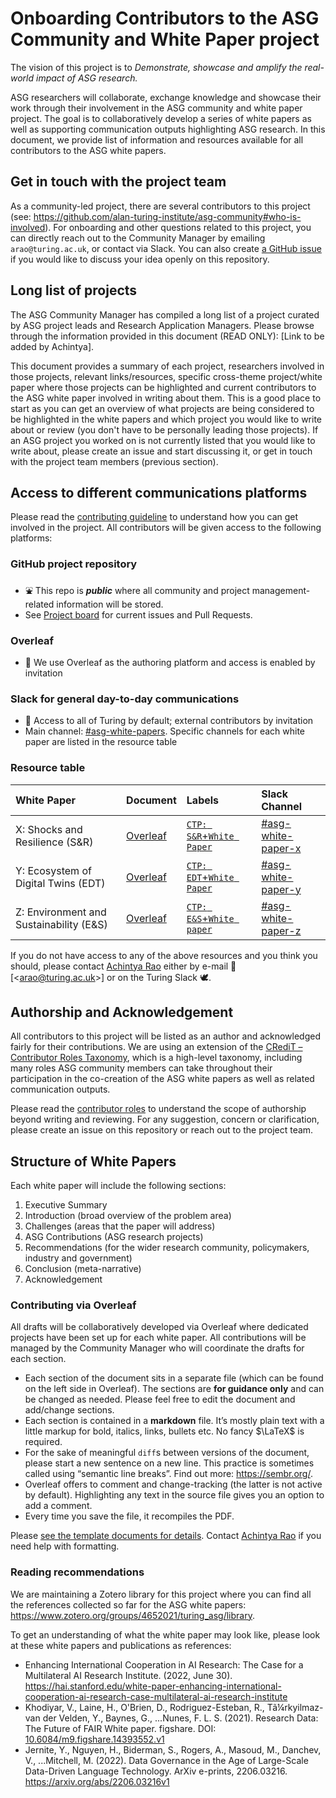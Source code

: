 # Onboarding Contributors to the ASG Community and White Paper project

The vision of this project is to _Demonstrate, showcase and amplify the real-world impact of ASG research._

ASG researchers will collaborate, exchange knowledge and showcase their work through their involvement in the ASG community and white paper project.
The goal is to collaboratively develop a series of white papers as well as supporting communication outputs highlighting ASG research.
In this document, we provide list of information and resources available for all contributors to the ASG white papers.

## Get in touch with the project team

As a community-led project, there are several contributors to this project (see: https://github.com/alan-turing-institute/asg-community#who-is-involved).
For onboarding and other questions related to this project, you can directly reach out to the Community Manager by emailing `arao@turing.ac.uk`, or contact via Slack.
You can also create [a GitHub issue](https://github.com/alan-turing-institute/asg-community/issues/new) if you would like to discuss your idea openly on this repository.

## Long list of projects

The ASG Community Manager has compiled a long list of a project curated by ASG project leads and Research Application Managers. 
Please browse through the information provided in this document (READ ONLY): [Link to be added by Achintya].

This document provides a summary of each project, researchers involved in those projects, relevant links/resources, specific cross-theme project/white paper where those projects can be highlighted and current contributors to the ASG white paper involved in writing about them.
This is a good place to start as you can get an overview of what projects are being considered to be highlighted in the white papers and which project you would like to write about or review (you don't have to be personally leading those projects).
If an ASG project you worked on is not currently listed that you would like to write about, please create an issue and start discussing it, or get in touch with the project team members (previous section).

## Access to different communications platforms

Please read the [contributing guideline](./CONTRIBUTING.md) to understand how you can get involved in the project.
All contributors will be given access to the following platforms:

### GitHub project repository
- ⛲️ This repo is **_public_** where all community and project management-related information will be stored.
- See [Project board](https://github.com/orgs/alan-turing-institute/projects/10/) for current issues and Pull Requests.

### Overleaf
- 🚧 We use Overleaf as the authoring platform and access is enabled by invitation

### Slack for  general day-to-day communications
- 🔐 Access to all of Turing by default; external contributors by invitation
- Main channel: [#asg-white-papers](https://alan-turing-institute.slack.com/messages/asg-white-papers). Specific channels for each white paper are listed in the resource table

### Resource table

| White Paper                             | Document                                                              | Labels                                                                                                                                                      | Slack Channel                                                                            |
|:----------------------------------------|:----------------------------------------------------------------------|:------------------------------------------------------------------------------------------------------------------------------------------------------------|:-----------------------------------------------------------------------------------------|
| X: Shocks and Resilience (S&R)          | [Overleaf](https://www.overleaf.com/project/61f2d68fc1673471017a0445) | [`CTP: S&R`+`White Paper`](https://github.com/alan-turing-institute/asg-community/issues?q=is%3Aissue+label%3A%22White+Paper%22+label%3A%22CTP%3A+S%26R%22) | [#asg-white-paper-x](https://alan-turing-institute.slack.com/messages/asg-white-paper-x) |
| Y: Ecosystem of Digital Twins (EDT)     | [Overleaf](https://www.overleaf.com/project/61f2d6aec1673427a27a0817) | [`CTP: EDT`+`White Paper`](https://github.com/alan-turing-institute/asg-community/issues?q=is%3Aissue+label%3A%22White+Paper%22+label%3A%22CTP%3A+EDT%22) | [#asg-white-paper-y](https://alan-turing-institute.slack.com/messages/asg-white-paper-y) |
| Z: Environment and Sustainability (E&S) | [Overleaf](https://www.overleaf.com/project/61f2d6b6c167340d227a0908) | [`CTP: E&S`+`White paper`](https://github.com/alan-turing-institute/asg-community/issues?q=is%3Aissue+label%3A%22White+Paper%22+label%3A%22CTP%3A+E%26S%22) | [#asg-white-paper-z](https://alan-turing-institute.slack.com/messages/asg-white-paper-z) |

If you do not have access to any of the above resources and you think you should, please contact [Achintya Rao](https://github.com/RaoOfPhysics) either by e-mail 📧 [&lt;[arao@turing.ac.uk](mailto:arao@turing.ac.uk)&gt;] or on the Turing Slack 🕊.

## Authorship and Acknowledgement

All contributors to this project will be listed as an author and acknowledged fairly for their contributions. 
We are using an extension of the [CRediT – Contributor Roles Taxonomy](https://casrai.org/credit/), which is a high-level taxonomy, including many roles ASG community members can take throughout their participation in the co-creation of the ASG white papers as well as related communication outputs. 

Please read the [contributor roles](documentation/asg-white-papers/contributor-roles.md) to understand the scope of authorship beyond writing and reviewing.
For any suggestion, concern or clarification, please create an issue on this repository or reach out to the project team.

## Structure of White Papers

Each white paper will include the following sections:

1. Executive Summary
1. Introduction (broad overview of the problem area)
1. Challenges (areas that the paper will address)
1. ASG Contributions (ASG research projects) 
1. Recommendations (for the wider research community, policymakers, industry and government)
1. Conclusion (meta-narrative)
1. Acknowledgement

### Contributing via Overleaf

All drafts will be collaboratively developed via Overleaf where dedicated projects have been set up for each white paper.
All contributions will be managed by the Community Manager who will coordinate the drafts for each section.

- Each section of the document sits in a separate file (which can be found on the left side in Overleaf).
  The sections are **for guidance only** and can be changed as needed.
  Please feel free to edit the document and add/change sections.
- Each section is contained in a **markdown** file.
  It’s mostly plain text with a little markup for bold, italics, links, bullets etc.
  No fancy $\LaTeX$ is required.
- For the sake of meaningful `diff`s between versions of the document, please start a new sentence on a new line.
  This practice is sometimes called using “semantic line breaks”.
  Find out more: <https://sembr.org/>.
- Overleaf offers to comment and change-tracking (the latter is not active by default).
  Highlighting any text in the source file gives you an option to add a comment.
- Every time you save the file, it recompiles the PDF.

Please [see the template documents for details](https://github.com/alan-turing-institute/asg-community/tree/main/documentation/asg-white-papers/white-paper-template).
Contact [Achintya Rao](https://github.com/RaoOfPhysics) if you need help with formatting.

### Reading recommendations

We are maintaining a Zotero library for this project where you can find all the references collected so far for the ASG white papers: https://www.zotero.org/groups/4652021/turing_asg/library.

To get an understanding of what the white paper may look like, please look at these white papers and publications as references:
- Enhancing International Cooperation in AI Research: The Case for a Multilateral AI Research Institute. (2022, June 30). https://hai.stanford.edu/white-paper-enhancing-international-cooperation-ai-research-case-multilateral-ai-research-institute
- Khodiyar, V., Laine, H., O'Brien, D., Rodriguez-Esteban, R., Tã¼rkyilmaz-van der Velden, Y., Baynes, G., ...Nunes, F. L. S. (2021). Research Data: The Future of FAIR White paper. figshare. DOI: [10.6084/m9.figshare.14393552.v1](https://figshare.com/articles/journal_contribution/Research_Data_The_Future_of_FAIR_White_paper/14393552/1)
- Jernite, Y., Nguyen, H., Biderman, S., Rogers, A., Masoud, M., Danchev, V., ...Mitchell, M. (2022). Data Governance in the Age of Large-Scale Data-Driven Language Technology. ArXiv e-prints, 2206.03216. https://arxiv.org/abs/2206.03216v1

